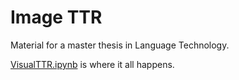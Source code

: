 Image TTR
=========

Material for a master thesis in Language Technology.

[VisualTTR.ipynb](VisualTTR.ipynb) is where it all happens.
